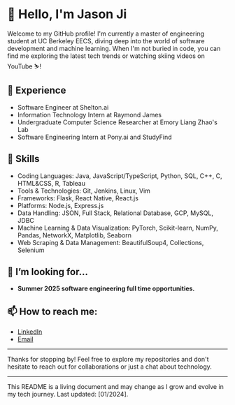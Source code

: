 # 👋 Hello, I'm Jason Ji

Welcome to my GitHub profile! I'm currently a master of engineering student at UC Berkeley EECS, diving deep into the world of software development and machine learning. When I'm not buried in code, you can find me exploring the latest tech trends or watching skiing videos on YouTube ⛷️!


## 💼 Experience
- Software Engineer at Shelton.ai
- Information Technology Intern at Raymond James 
- Undergraduate Computer Science Researcher at Emory Liang Zhao's Lab
- Software Engineering Intern at Pony.ai and StudyFind

## 🚀 Skills
- Coding Languages: Java, JavaScript/TypeScript, Python, SQL, C++, C, HTML&CSS, R, Tableau
- Tools & Technologies: Git, Jenkins, Linux, Vim
- Frameworks: Flask, React Native, React.js
- Platforms: Node.js, Express.js
- Data Handling: JSON, Full Stack, Relational Database, GCP, MySQL, JDBC
- Machine Learning & Data Visualization: PyTorch, Scikit-learn, NumPy, Pandas, NetworkX, Matplotlib, Seaborn
- Web Scraping & Data Management: BeautifulSoup4, Collections, Selenium

## 🤝 I’m looking for...
- **Summer 2025 software engineering full time opportunities.**

## 📫 How to reach me:
- [LinkedIn](https://www.linkedin.com/in/jason-ji-566673166/)
- [Email](jijason2018@gmail.com)

---

Thanks for stopping by! Feel free to explore my repositories and don't hesitate to reach out for collaborations or just a chat about technology.

---

This README is a living document and may change as I grow and evolve in my tech journey. Last updated: [01/2024].
